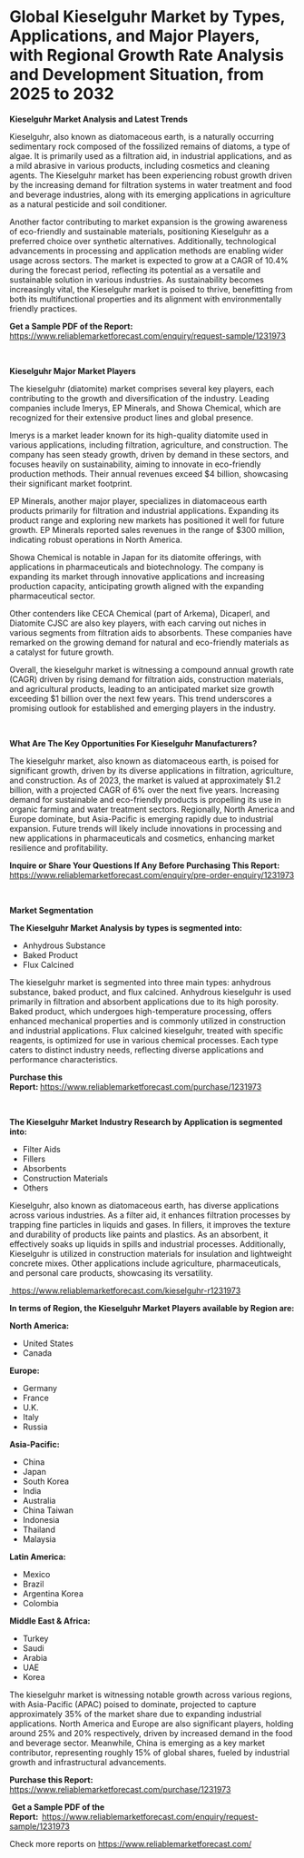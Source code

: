 <p><h1>Global Kieselguhr Market by Types, Applications, and Major Players, with Regional Growth Rate Analysis and Development Situation, from 2025 to 2032</h1></p><p><strong>Kieselguhr Market Analysis and Latest Trends</strong></p>
<p><p>Kieselguhr, also known as diatomaceous earth, is a naturally occurring sedimentary rock composed of the fossilized remains of diatoms, a type of algae. It is primarily used as a filtration aid, in industrial applications, and as a mild abrasive in various products, including cosmetics and cleaning agents. The Kieselguhr market has been experiencing robust growth driven by the increasing demand for filtration systems in water treatment and food and beverage industries, along with its emerging applications in agriculture as a natural pesticide and soil conditioner. </p><p>Another factor contributing to market expansion is the growing awareness of eco-friendly and sustainable materials, positioning Kieselguhr as a preferred choice over synthetic alternatives. Additionally, technological advancements in processing and application methods are enabling wider usage across sectors. The market is expected to grow at a CAGR of 10.4% during the forecast period, reflecting its potential as a versatile and sustainable solution in various industries. As sustainability becomes increasingly vital, the Kieselguhr market is poised to thrive, benefitting from both its multifunctional properties and its alignment with environmentally friendly practices.</p></p>
<p><strong>Get a Sample PDF of the Report:&nbsp;</strong> <a href="https://www.reliablemarketforecast.com/enquiry/request-sample/1231973?utm_campaign=2185&utm_medium=2&utm_source=Github&utm_content=ia&utm_term=30012025&utm_id=kieselguhr">https://www.reliablemarketforecast.com/enquiry/request-sample/1231973</a></p>
<p>&nbsp;</p>
<p><strong>Kieselguhr Major Market Players</strong></p>
<p><p>The kieselguhr (diatomite) market comprises several key players, each contributing to the growth and diversification of the industry. Leading companies include Imerys, EP Minerals, and Showa Chemical, which are recognized for their extensive product lines and global presence.</p><p>Imerys is a market leader known for its high-quality diatomite used in various applications, including filtration, agriculture, and construction. The company has seen steady growth, driven by demand in these sectors, and focuses heavily on sustainability, aiming to innovate in eco-friendly production methods. Their annual revenues exceed $4 billion, showcasing their significant market footprint.</p><p>EP Minerals, another major player, specializes in diatomaceous earth products primarily for filtration and industrial applications. Expanding its product range and exploring new markets has positioned it well for future growth. EP Minerals reported sales revenues in the range of $300 million, indicating robust operations in North America.</p><p>Showa Chemical is notable in Japan for its diatomite offerings, with applications in pharmaceuticals and biotechnology. The company is expanding its market through innovative applications and increasing production capacity, anticipating growth aligned with the expanding pharmaceutical sector.</p><p>Other contenders like CECA Chemical (part of Arkema), Dicaperl, and Diatomite CJSC are also key players, with each carving out niches in various segments from filtration aids to absorbents. These companies have remarked on the growing demand for natural and eco-friendly materials as a catalyst for future growth.</p><p>Overall, the kieselguhr market is witnessing a compound annual growth rate (CAGR) driven by rising demand for filtration aids, construction materials, and agricultural products, leading to an anticipated market size growth exceeding $1 billion over the next few years. This trend underscores a promising outlook for established and emerging players in the industry.</p></p>
<p>&nbsp;</p>
<p><strong>What Are The Key Opportunities For Kieselguhr Manufacturers?</strong></p>
<p><p>The kieselguhr market, also known as diatomaceous earth, is poised for significant growth, driven by its diverse applications in filtration, agriculture, and construction. As of 2023, the market is valued at approximately $1.2 billion, with a projected CAGR of 6% over the next five years. Increasing demand for sustainable and eco-friendly products is propelling its use in organic farming and water treatment sectors. Regionally, North America and Europe dominate, but Asia-Pacific is emerging rapidly due to industrial expansion. Future trends will likely include innovations in processing and new applications in pharmaceuticals and cosmetics, enhancing market resilience and profitability.</p></p>
<p><strong>Inquire or Share Your Questions If Any Before Purchasing This Report:</strong> <a href="https://www.reliablemarketforecast.com/enquiry/pre-order-enquiry/1231973?utm_campaign=2185&utm_medium=2&utm_source=Github&utm_content=ia&utm_term=30012025&utm_id=kieselguhr">https://www.reliablemarketforecast.com/enquiry/pre-order-enquiry/1231973</a></p>
<p>&nbsp;</p>
<p><strong>Market Segmentation</strong></p>
<p><strong>The Kieselguhr Market Analysis by types is segmented into:</strong></p>
<p><ul><li>Anhydrous Substance</li><li>Baked Product</li><li>Flux Calcined</li></ul></p>
<p><p>The kieselguhr market is segmented into three main types: anhydrous substance, baked product, and flux calcined. Anhydrous kieselguhr is used primarily in filtration and absorbent applications due to its high porosity. Baked product, which undergoes high-temperature processing, offers enhanced mechanical properties and is commonly utilized in construction and industrial applications. Flux calcined kieselguhr, treated with specific reagents, is optimized for use in various chemical processes. Each type caters to distinct industry needs, reflecting diverse applications and performance characteristics.</p></p>
<p><strong>Purchase this Report:&nbsp;</strong><a href="https://www.reliablemarketforecast.com/purchase/1231973?utm_campaign=2185&utm_medium=2&utm_source=Github&utm_content=ia&utm_term=30012025&utm_id=kieselguhr">https://www.reliablemarketforecast.com/purchase/1231973</a></p>
<p>&nbsp;</p>
<p><strong>The Kieselguhr Market Industry Research by Application is segmented into:</strong></p>
<p><ul><li>Filter Aids</li><li>Fillers</li><li>Absorbents</li><li>Construction Materials</li><li>Others</li></ul></p>
<p><p>Kieselguhr, also known as diatomaceous earth, has diverse applications across various industries. As a filter aid, it enhances filtration processes by trapping fine particles in liquids and gases. In fillers, it improves the texture and durability of products like paints and plastics. As an absorbent, it effectively soaks up liquids in spills and industrial processes. Additionally, Kieselguhr is utilized in construction materials for insulation and lightweight concrete mixes. Other applications include agriculture, pharmaceuticals, and personal care products, showcasing its versatility.</p></p>
<p><a href="https://www.reliablemarketforecast.com/kieselguhr-r1231973?utm_campaign=2185&utm_medium=2&utm_source=Github&utm_content=ia&utm_term=30012025&utm_id=kieselguhr">&nbsp;https://www.reliablemarketforecast.com/kieselguhr-r1231973</a></p>
<p><strong>In terms of Region, the Kieselguhr Market Players available by Region are:</strong></p>
<p>
    <p> <strong> North America: </strong>
        <ul>
            <li>United States</li>
            <li>Canada</li>
        </ul>
        </p> 
    <p> <strong> Europe: </strong>
        <ul>
            <li>Germany</li>
            <li>France</li>
            <li>U.K.</li>
            <li>Italy</li>
            <li>Russia</li>
        </ul>
        </p> 
    <p> <strong> Asia-Pacific: </strong>
        <ul>
            <li>China</li>
            <li>Japan</li>
            <li>South Korea</li>
            <li>India</li>
            <li>Australia</li>
            <li>China Taiwan</li>
            <li>Indonesia</li>
            <li>Thailand</li>
            <li>Malaysia</li>
        </ul>
        </p> 
    <p> <strong> Latin America: </strong>
        <ul>
            <li>Mexico</li>
            <li>Brazil</li>
            <li>Argentina Korea</li>
            <li>Colombia</li>
        </ul>
        </p> 
    <p> <strong> Middle East & Africa: </strong>
        <ul>
            <li>Turkey</li>
            <li>Saudi</li>
            <li>Arabia</li>
            <li>UAE</li>
            <li>Korea</li>
        </ul>
    </p>
    </p>
<p><p>The kieselguhr market is witnessing notable growth across various regions, with Asia-Pacific (APAC) poised to dominate, projected to capture approximately 35% of the market share due to expanding industrial applications. North America and Europe are also significant players, holding around 25% and 20% respectively, driven by increased demand in the food and beverage sector. Meanwhile, China is emerging as a key market contributor, representing roughly 15% of global shares, fueled by industrial growth and infrastructural advancements.</p></p>
<p><strong>Purchase this Report: </strong><a href="https://www.reliablemarketforecast.com/purchase/1231973?utm_campaign=2185&utm_medium=2&utm_source=Github&utm_content=ia&utm_term=30012025&utm_id=kieselguhr">https://www.reliablemarketforecast.com/purchase/1231973</a></p>
<p>&nbsp;<strong>Get a Sample PDF of the Report:&nbsp;&nbsp;</strong><a href="https://www.reliablemarketforecast.com/enquiry/request-sample/1231973?utm_campaign=2185&utm_medium=2&utm_source=Github&utm_content=ia&utm_term=30012025&utm_id=kieselguhr">https://www.reliablemarketforecast.com/enquiry/request-sample/1231973</a></p>
<p><strong></strong></p>
<p>Check more reports on <a href="https://www.reliablemarketforecast.com/?utm_campaign=2185&utm_medium=2&utm_source=Github&utm_content=ia&utm_term=30012025&utm_id=kieselguhr">https://www.reliablemarketforecast.com/</a></p>